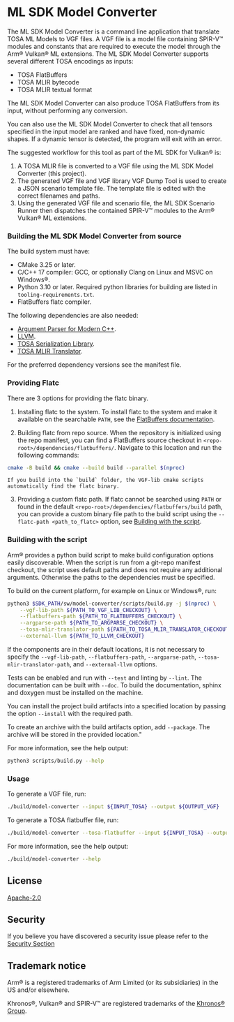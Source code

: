 # ML SDK Model Converter

The ML SDK Model Converter is a command line application that translate TOSA ML
Models to VGF files. A VGF file is a model file containing SPIR-V™ modules and
constants that are required to execute the model through the Arm® Vulkan® ML
extensions. The ML SDK Model Converter supports several different TOSA encodings
as inputs:

- TOSA FlatBuffers
- TOSA MLIR bytecode
- TOSA MLIR textual format

The ML SDK Model Converter can also produce TOSA FlatBuffers from its input,
without performing any conversion.

You can also use the ML SDK Model Converter to check that all tensors specified
in the input model are ranked and have fixed, non-dynamic shapes. If a dynamic
tensor is detected, the program will exit with an error.

The suggested workflow for this tool as part of the ML SDK for Vulkan® is:

1.  A TOSA MLIR file is converted to a VGF file using the ML SDK Model Converter
    (this project).
2.  The generated VGF file and VGF library VGF Dump Tool is used to create a
    JSON scenario template file. The template file is edited with the correct
    filenames and paths.
3.  Using the generated VGF file and scenario file, the ML SDK Scenario Runner
    then dispatches the contained SPIR-V™ modules to the Arm® Vulkan® ML
    extensions.

### Building the ML SDK Model Converter from source

The build system must have:

- CMake 3.25 or later.
- C/C++ 17 compiler: GCC, or optionally Clang on Linux and MSVC on Windows®.
- Python 3.10 or later. Required python libraries for building are listed in
  `tooling-requirements.txt`.
- FlatBuffers flatc compiler.

The following dependencies are also needed:

- [Argument Parser for Modern C++](https://github.com/p-ranav/argparse).
- [LLVM](https://github.com/llvm/llvm-project).
- [TOSA Serialization Library](https://review.mlplatform.org/plugins/gitiles/tosa/serialization_lib).
- [TOSA MLIR Translator](https://review.mlplatform.org/plugins/gitiles/tosa/tosa_mlir_translator).

For the preferred dependency versions see the manifest file.

### Providing Flatc

There are 3 options for providing the flatc binary.

1.  Installing flatc to the system. To install flatc to the system and make it
    available on the searchable `PATH`, see the
    [FlatBuffers documentation](https://flatbuffers.dev/).

2.  Building flatc from repo source. When the repository is initialized using
    the repo manifest, you can find a FlatBuffers source checkout in
    `<repo-root>/dependencies/flatbuffers/`. Navigate to this location and run
    the following commands:

```bash
cmake -B build && cmake --build build --parallel $(nproc)
```

```{note}
If you build into the `build` folder, the VGF-lib cmake scripts
automatically find the flatc binary.
```

3.  Providing a custom flatc path. If flatc cannot be searched using `PATH` or
    found in the default `<repo-root>/dependencies/flatbuffers/build` path, you
    can provide a custom binary file path to the build script using the
    `--flatc-path <path_to_flatc>` option, see
    [Building with the script](#building-with-the-script).

<a name="building-with-the-script"></a>

### Building with the script

Arm® provides a python build script to make build configuration options easily
discoverable. When the script is run from a git-repo manifest checkout, the
script uses default paths and does not require any additional arguments.
Otherwise the paths to the dependencies must be specified.

To build on the current platform, for example on Linux or Windows®, run:

```bash
python3 $SDK_PATH/sw/model-converter/scripts/build.py -j $(nproc) \
    --vgf-lib-path ${PATH_TO_VGF_LIB_CHECKOUT} \
    --flatbuffers-path ${PATH_TO_FLATBUFFERS_CHECKOUT} \
    --argparse-path ${PATH_TO_ARGPARSE_CHECKOUT} \
    --tosa-mlir-translator-path ${PATH_TO_TOSA_MLIR_TRANSLATOR_CHECKOUT} \
    --external-llvm ${PATH_TO_LLVM_CHECKOUT}
```

If the components are in their default locations, it is not necessary to specify
the `--vgf-lib-path`, `--flatbuffers-path`, `--argparse-path`,
`--tosa-mlir-translator-path`, and `--external-llvm` options.

Tests can be enabled and run with `--test` and linting by `--lint`. The
documentation can be built with `--doc`. To build the documentation, sphinx and
doxygen must be installed on the machine.

You can install the project build artifacts into a specified location by passing
the option `--install` with the required path.

To create an archive with the build artifacts option, add `--package`. The
archive will be stored in the provided location."

For more information, see the help output:

```bash
python3 scripts/build.py --help
```

### Usage

To generate a VGF file, run:

```bash
./build/model-converter --input ${INPUT_TOSA} --output ${OUTPUT_VGF}
```

To generate a TOSA flatbuffer file, run:

```bash
./build/model-converter --tosa-flatbuffer --input ${INPUT_TOSA} --output ${OUTPUT_TOSA_FB}
```

For more information, see the help output:

```bash
./build/model-converter --help
```

## License

[Apache-2.0](LICENSES/Apache-2.0.txt)

## Security

If you believe you have discovered a security issue please refer to the
[Security Section](SECURITY.md)

## Trademark notice

Arm® is a registered trademarks of Arm Limited (or its subsidiaries) in the US
and/or elsewhere.

Khronos®, Vulkan® and SPIR-V™ are registered trademarks of the
[Khronos® Group](https://www.khronos.org/legal/trademarks).
